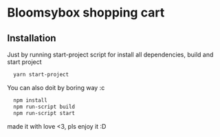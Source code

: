 
# Bloomsybox shopping cart

## Installation

Just by running start-project script for install all dependencies, build and start project 

```bash
  yarn start-project
```
You can also doit by boring way :c

```bash
  npm install
  npm run-script build
  npm run-script start
```

made it with love <3, pls enjoy it :D

